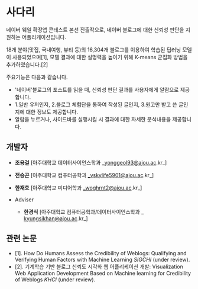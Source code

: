# 사다리

네이버 웨일 확장앱 콘테스트 본선 진출작으로, 네이버 블로그에 대한 신뢰성 판단을 지원하는 어플리케이션입니다.

18개 분야(맛집, 국내여행, 뷰티 등)의 16,304개 블로그를 이용하여 학습된 딥러닝 모델이 사용되었으며[1], 모델 결과에 대한 설명력을 높이기 위해
K-means 군집화 방법을 추가하였습니다.[2]

주요기능은 다음과 같습니다.

 * '네이버'블로그의 포스트를 읽을 때, 신뢰성 판단 결과를 사용자에게 알람으로 제공합니다.
 * 1.일반 유저인지, 2.블로그 체험단을 통하여 작성된 글인지, 3.원고만 받고 쓴 글인지에 대한 정보도 제공합니다. 
 * 알람을 누르거나, 사이드바를 실행시킬 시 결과에 대한 자세한 분석내용을 제공합니다.


## 개발자

*	__조용걸__ [아주대학교 데이터사이언스학과  _yonggeol93@ajou.ac.kr_]
* __전승곤__ [아주대학교 컴퓨터공학과  _vskylife5901@ajou.ac.kr_] 
* __한재호__ [아주대학교 미디어학과  _woghrnt2@ajou.ac.kr_]

*	Adviser 
    *	__한경식__ [아주대학교 컴퓨터공학과/데이터사이언스학과 _ kyungsikhan@ajou.ac.kr_]


## 관련 논문

*	[1]\. How Do Humans Assess the Credibility of Weblogs: Qualifying and Verifying Human Factors with Machine Learning _SIGCHI_ (under review).
*	[2]\. 기계학습 기반 블로그 신뢰도 시각화 웹 어플리케이션 개발: Visualization Web Application Development Based on Machine learning for Credibility of Weblogs _KHCI_ (under review).
